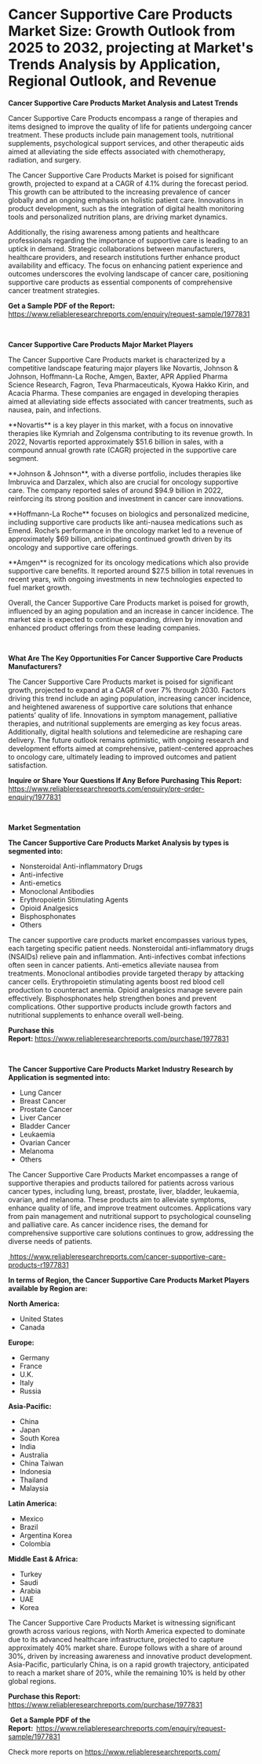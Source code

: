<p><h1>Cancer Supportive Care Products Market Size: Growth Outlook from 2025 to 2032, projecting at Market's Trends Analysis by Application, Regional Outlook, and Revenue</h1></p><p><strong>Cancer Supportive Care Products Market Analysis and Latest Trends</strong></p>
<p><p>Cancer Supportive Care Products encompass a range of therapies and items designed to improve the quality of life for patients undergoing cancer treatment. These products include pain management tools, nutritional supplements, psychological support services, and other therapeutic aids aimed at alleviating the side effects associated with chemotherapy, radiation, and surgery.</p><p>The Cancer Supportive Care Products Market is poised for significant growth, projected to expand at a CAGR of 4.1% during the forecast period. This growth can be attributed to the increasing prevalence of cancer globally and an ongoing emphasis on holistic patient care. Innovations in product development, such as the integration of digital health monitoring tools and personalized nutrition plans, are driving market dynamics. </p><p>Additionally, the rising awareness among patients and healthcare professionals regarding the importance of supportive care is leading to an uptick in demand. Strategic collaborations between manufacturers, healthcare providers, and research institutions further enhance product availability and efficacy. The focus on enhancing patient experience and outcomes underscores the evolving landscape of cancer care, positioning supportive care products as essential components of comprehensive cancer treatment strategies.</p></p>
<p><strong>Get a Sample PDF of the Report:&nbsp;</strong> <a href="https://www.reliableresearchreports.com/enquiry/request-sample/1977831?utm_campaign=40&utm_medium=2&utm_source=Github&utm_content=ia&utm_term=03032025&utm_id=cancer-supportive-care-products">https://www.reliableresearchreports.com/enquiry/request-sample/1977831</a></p>
<p>&nbsp;</p>
<p><strong>Cancer Supportive Care Products Major Market Players</strong></p>
<p><p>The Cancer Supportive Care Products market is characterized by a competitive landscape featuring major players like Novartis, Johnson & Johnson, Hoffmann-La Roche, Amgen, Baxter, APR Applied Pharma Science Research, Fagron, Teva Pharmaceuticals, Kyowa Hakko Kirin, and Acacia Pharma. These companies are engaged in developing therapies aimed at alleviating side effects associated with cancer treatments, such as nausea, pain, and infections.</p><p>**Novartis** is a key player in this market, with a focus on innovative therapies like Kymriah and Zolgensma contributing to its revenue growth. In 2022, Novartis reported approximately $51.6 billion in sales, with a compound annual growth rate (CAGR) projected in the supportive care segment.</p><p>**Johnson & Johnson**, with a diverse portfolio, includes therapies like Imbruvica and Darzalex, which also are crucial for oncology supportive care. The company reported sales of around $94.9 billion in 2022, reinforcing its strong position and investment in cancer care innovations.</p><p>**Hoffmann-La Roche** focuses on biologics and personalized medicine, including supportive care products like anti-nausea medications such as Emend. Roche’s performance in the oncology market led to a revenue of approximately $69 billion, anticipating continued growth driven by its oncology and supportive care offerings.</p><p>**Amgen** is recognized for its oncology medications which also provide supportive care benefits. It reported around $27.5 billion in total revenues in recent years, with ongoing investments in new technologies expected to fuel market growth.</p><p>Overall, the Cancer Supportive Care Products market is poised for growth, influenced by an aging population and an increase in cancer incidence. The market size is expected to continue expanding, driven by innovation and enhanced product offerings from these leading companies.</p></p>
<p>&nbsp;</p>
<p><strong>What Are The Key Opportunities For Cancer Supportive Care Products Manufacturers?</strong></p>
<p><p>The Cancer Supportive Care Products market is poised for significant growth, projected to expand at a CAGR of over 7% through 2030. Factors driving this trend include an aging population, increasing cancer incidence, and heightened awareness of supportive care solutions that enhance patients’ quality of life. Innovations in symptom management, palliative therapies, and nutritional supplements are emerging as key focus areas. Additionally, digital health solutions and telemedicine are reshaping care delivery. The future outlook remains optimistic, with ongoing research and development efforts aimed at comprehensive, patient-centered approaches to oncology care, ultimately leading to improved outcomes and patient satisfaction.</p></p>
<p><strong>Inquire or Share Your Questions If Any Before Purchasing This Report:</strong> <a href="https://www.reliableresearchreports.com/enquiry/pre-order-enquiry/1977831?utm_campaign=40&utm_medium=2&utm_source=Github&utm_content=ia&utm_term=03032025&utm_id=cancer-supportive-care-products">https://www.reliableresearchreports.com/enquiry/pre-order-enquiry/1977831</a></p>
<p>&nbsp;</p>
<p><strong>Market Segmentation</strong></p>
<p><strong>The Cancer Supportive Care Products Market Analysis by types is segmented into:</strong></p>
<p><ul><li>Nonsteroidal Anti-inflammatory Drugs</li><li>Anti-infective</li><li>Anti-emetics</li><li>Monoclonal Antibodies</li><li>Erythropoietin Stimulating Agents</li><li>Opioid Analgesics</li><li>Bisphosphonates</li><li>Others</li></ul></p>
<p><p>The cancer supportive care products market encompasses various types, each targeting specific patient needs. Nonsteroidal anti-inflammatory drugs (NSAIDs) relieve pain and inflammation. Anti-infectives combat infections often seen in cancer patients. Anti-emetics alleviate nausea from treatments. Monoclonal antibodies provide targeted therapy by attacking cancer cells. Erythropoietin stimulating agents boost red blood cell production to counteract anemia. Opioid analgesics manage severe pain effectively. Bisphosphonates help strengthen bones and prevent complications. Other supportive products include growth factors and nutritional supplements to enhance overall well-being.</p></p>
<p><strong>Purchase this Report:&nbsp;</strong><a href="https://www.reliableresearchreports.com/purchase/1977831?utm_campaign=40&utm_medium=2&utm_source=Github&utm_content=ia&utm_term=03032025&utm_id=cancer-supportive-care-products">https://www.reliableresearchreports.com/purchase/1977831</a></p>
<p>&nbsp;</p>
<p><strong>The Cancer Supportive Care Products Market Industry Research by Application is segmented into:</strong></p>
<p><ul><li>Lung Cancer</li><li>Breast Cancer</li><li>Prostate Cancer</li><li>Liver Cancer</li><li>Bladder Cancer</li><li>Leukaemia</li><li>Ovarian Cancer</li><li>Melanoma</li><li>Others</li></ul></p>
<p><p>The Cancer Supportive Care Products Market encompasses a range of supportive therapies and products tailored for patients across various cancer types, including lung, breast, prostate, liver, bladder, leukaemia, ovarian, and melanoma. These products aim to alleviate symptoms, enhance quality of life, and improve treatment outcomes. Applications vary from pain management and nutritional support to psychological counseling and palliative care. As cancer incidence rises, the demand for comprehensive supportive care solutions continues to grow, addressing the diverse needs of patients.</p></p>
<p><a href="https://www.reliableresearchreports.com/cancer-supportive-care-products-r1977831?utm_campaign=40&utm_medium=2&utm_source=Github&utm_content=ia&utm_term=03032025&utm_id=cancer-supportive-care-products">&nbsp;https://www.reliableresearchreports.com/cancer-supportive-care-products-r1977831</a></p>
<p><strong>In terms of Region, the Cancer Supportive Care Products Market Players available by Region are:</strong></p>
<p>
    <p> <strong> North America: </strong>
        <ul>
            <li>United States</li>
            <li>Canada</li>
        </ul>
        </p> 
    <p> <strong> Europe: </strong>
        <ul>
            <li>Germany</li>
            <li>France</li>
            <li>U.K.</li>
            <li>Italy</li>
            <li>Russia</li>
        </ul>
        </p> 
    <p> <strong> Asia-Pacific: </strong>
        <ul>
            <li>China</li>
            <li>Japan</li>
            <li>South Korea</li>
            <li>India</li>
            <li>Australia</li>
            <li>China Taiwan</li>
            <li>Indonesia</li>
            <li>Thailand</li>
            <li>Malaysia</li>
        </ul>
        </p> 
    <p> <strong> Latin America: </strong>
        <ul>
            <li>Mexico</li>
            <li>Brazil</li>
            <li>Argentina Korea</li>
            <li>Colombia</li>
        </ul>
        </p> 
    <p> <strong> Middle East & Africa: </strong>
        <ul>
            <li>Turkey</li>
            <li>Saudi</li>
            <li>Arabia</li>
            <li>UAE</li>
            <li>Korea</li>
        </ul>
    </p>
    </p>
<p><p>The Cancer Supportive Care Products Market is witnessing significant growth across various regions, with North America expected to dominate due to its advanced healthcare infrastructure, projected to capture approximately 40% market share. Europe follows with a share of around 30%, driven by increasing awareness and innovative product development. Asia-Pacific, particularly China, is on a rapid growth trajectory, anticipated to reach a market share of 20%, while the remaining 10% is held by other global regions.</p></p>
<p><strong>Purchase this Report: </strong><a href="https://www.reliableresearchreports.com/purchase/1977831?utm_campaign=40&utm_medium=2&utm_source=Github&utm_content=ia&utm_term=03032025&utm_id=cancer-supportive-care-products">https://www.reliableresearchreports.com/purchase/1977831</a></p>
<p>&nbsp;<strong>Get a Sample PDF of the Report:&nbsp;&nbsp;</strong><a href="https://www.reliableresearchreports.com/enquiry/request-sample/1977831?utm_campaign=40&utm_medium=2&utm_source=Github&utm_content=ia&utm_term=03032025&utm_id=cancer-supportive-care-products">https://www.reliableresearchreports.com/enquiry/request-sample/1977831</a></p>
<p><strong></strong></p>
<p>Check more reports on <a href="https://www.reliableresearchreports.com/?utm_campaign=40&utm_medium=2&utm_source=Github&utm_content=ia&utm_term=03032025&utm_id=cancer-supportive-care-products">https://www.reliableresearchreports.com/</a></p>
